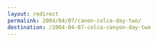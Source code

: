 ```yaml
---
layout: redirect
permalink: 2004/04/07/canon-colca-day-two/
destination: /2004-04-07-colca-canyon-day-two
---
```

